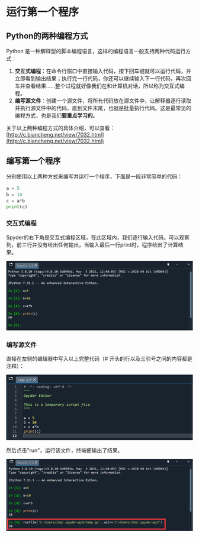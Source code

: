 # 运行第一个程序

## Python的两种编程方式

Python 是一种解释型的脚本编程语言，这样的编程语言一般支持两种代码运行方式：

1. **交互式编程**：在命令行窗口中直接输入代码，按下回车键就可以运行代码，并立即看到输出结果；执行完一行代码，你还可以继续输入下一行代码，再次回车并查看结果……整个过程就好像我们在和计算机对话，所以称为交互式编程。
2. **编写源文件**：创建一个源文件，将所有代码放在源文件中，让解释器逐行读取并执行源文件中的代码，直到文件末尾，也就是批量执行代码。这是最常见的编程方式，也是我们**要重点学习的**。

关于以上两种编程方式的具体介绍，可以查看：[http://c.biancheng.net/view/7032.html](http://c.biancheng.net/view/7032.html)

## 编写第一个程序

分别使用以上两种方式来编写并运行一个程序，下面是一段非常简单的代码：

```python
a = 5
b = 10
c = a*b
print(c)
```

### 交互式编程

Spyder的右下角是交互式编程区域，在此区域内，我们逐行输入代码。可以观察到，前三行并没有给出任何输出，当输入最后一行print时，程序给出了计算结果。

![](<../.gitbook/assets/image (5).png>)

### 编写源文件

直接在左侧的编辑器中写入以上完整代码（# 开头的行以及三引号之间的内容都是注释）：

![](<../.gitbook/assets/image (7).png>)

然后点击"run"，运行该文件，终端便输出了结果。

![](<../.gitbook/assets/image (6).png>)
